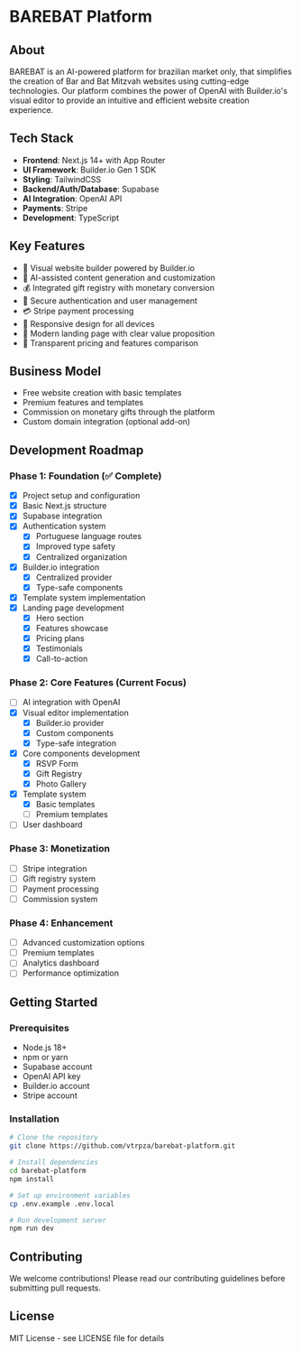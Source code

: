 # BAREBAT Platform

## About
BAREBAT is an AI-powered platform for brazilian market only, that simplifies the creation of Bar and Bat Mitzvah websites using cutting-edge technologies. Our platform combines the power of OpenAI with Builder.io's visual editor to provide an intuitive and efficient website creation experience.

## Tech Stack
- **Frontend**: Next.js 14+ with App Router
- **UI Framework**: Builder.io Gen 1 SDK
- **Styling**: TailwindCSS
- **Backend/Auth/Database**: Supabase
- **AI Integration**: OpenAI API
- **Payments**: Stripe
- **Development**: TypeScript

## Key Features
- 🎨 Visual website builder powered by Builder.io
- 🤖 AI-assisted content generation and customization
- 💰 Integrated gift registry with monetary conversion
- 🔐 Secure authentication and user management
- 💳 Stripe payment processing
- 📱 Responsive design for all devices
- 🌟 Modern landing page with clear value proposition
- 💎 Transparent pricing and features comparison

## Business Model
- Free website creation with basic templates
- Premium features and templates
- Commission on monetary gifts through the platform
- Custom domain integration (optional add-on)

## Development Roadmap

### Phase 1: Foundation (✅ Complete)
- [x] Project setup and configuration
- [x] Basic Next.js structure
- [x] Supabase integration
- [x] Authentication system
  - [x] Portuguese language routes
  - [x] Improved type safety
  - [x] Centralized organization
- [x] Builder.io integration
  - [x] Centralized provider
  - [x] Type-safe components
- [x] Template system implementation
- [x] Landing page development
  - [x] Hero section
  - [x] Features showcase
  - [x] Pricing plans
  - [x] Testimonials
  - [x] Call-to-action

### Phase 2: Core Features (Current Focus)
- [ ] AI integration with OpenAI
- [x] Visual editor implementation
  - [x] Builder.io provider
  - [x] Custom components
  - [x] Type-safe integration
- [x] Core components development
  - [x] RSVP Form
  - [x] Gift Registry
  - [x] Photo Gallery
- [x] Template system
  - [x] Basic templates
  - [ ] Premium templates
- [ ] User dashboard

### Phase 3: Monetization
- [ ] Stripe integration
- [ ] Gift registry system
- [ ] Payment processing
- [ ] Commission system

### Phase 4: Enhancement
- [ ] Advanced customization options
- [ ] Premium templates
- [ ] Analytics dashboard
- [ ] Performance optimization

## Getting Started

### Prerequisites
- Node.js 18+
- npm or yarn
- Supabase account
- OpenAI API key
- Builder.io account
- Stripe account

### Installation
```bash
# Clone the repository
git clone https://github.com/vtrpza/barebat-platform.git

# Install dependencies
cd barebat-platform
npm install

# Set up environment variables
cp .env.example .env.local

# Run development server
npm run dev
```

## Contributing
We welcome contributions! Please read our contributing guidelines before submitting pull requests.

## License
MIT License - see LICENSE file for details